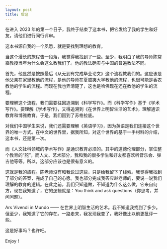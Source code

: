 ```yaml
---
layout: post
title: 后记
---
```


在进入 2023 年的第一个日子，我终于结束了这本书，把它发给了我的学生和好友，请他们进行同行评审。

这本书源自我的一个夙愿，就是要找到理想的教育。

当这个漫长的旅程告一段落，我觉得我找到了一些。至少，我明白了我的导师陈常嘉教授当年为什么会这么教我们了。他的教法确实与中国的普遍教法不同。

首先，他显然是按照最后《从无到有完成毕业论文》这个流程教我们的。这应该是他父亲在家里教他的流程，是他的导师在夏威夷大学教他的流程，也很可能是香农教他的学生的流程。而现在我也弄清楚了，这也是哈佛现在还在教他的学生的流程。

要理解这个流程，我们需要往回追溯到《科学写作》。而《科学写作》基于《学术写作》。要理解《学术写作》，又得追溯到《在世界上明智生活的艺术》，理解通识教育和博雅教育。于是，我们回到了苏格拉底。

对我们中国学生来说，我们还需要理解《英语学习》，因为英语是我们连接这个世界的唯一方式。在中文的世界里，据我所知，对这个世界的基于一手材料的介绍，这本书，还是第一次。

而《人文社科领域的学术写作》是通识教育必须的。其中的道德伦理部分，掌住整个教育的“舵”，而人文、艺术部分，我和我的很多学生和好友都喜欢听音乐会、弹吉他等等。所以，这部分应该也是很有意义的。

这就是我的旅程。陈老师没有和我说过这些，只是给我留下了线索。我觉得我找到了部分的答案，完成了自己的心愿。我也部分完成我答应赵老师的，要说一说我们理解的教育的逻辑。在此之前，我们只知道做，不知道为什么这么做，它来自何方，现在我知道了，它的逻辑就是：You think and ask questions（你思考，并问问题）。

Ars Vivendi in Mundo —— 在世界上明智生活的艺术。我不知道我找到了多少。但至少，我知道了它的存在。一路走来，我发现我变了，我好像比以前更批评一些。

这是好事吗？也许吧。

Enjoy！

<!-- cd /Users/yishuai/Documents/GDrive-2/Website/book/book -->
<!-- jekyll serve --trace -->

<!-- cd /Users/yishuai/.gem/ruby/3.1.2/gems/web/webrick-1.7.0 -->
<!-- bundle add webrick -->